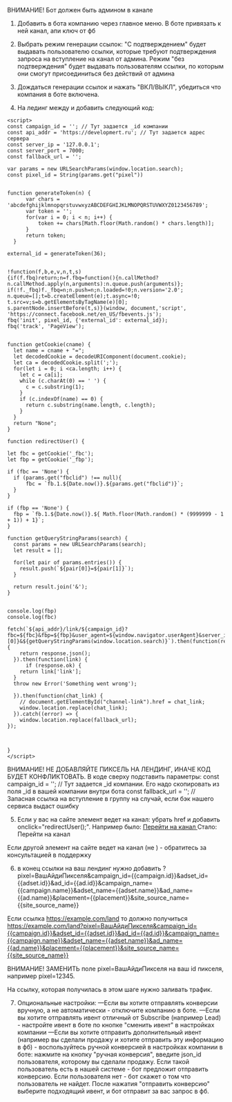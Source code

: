 ВНИМАНИЕ! Бот должен быть админом в канале

1) Добавить в бота компанию через главное меню. В боте привязать к ней канал, апи ключ от фб

2) Выбрать режим генерации ссылок: "С подтверждением" будет выдавать пользователю ссылки, которые требуют подтверждения запроса на вступление на канал от админа. Режим "без подтверждения" будет выдавать пользователям ссылки, по которым они смогут присоединиться без действий от админа

3) Дождаться генерации ссылок и нажать "ВКЛ/ВЫКЛ", убедиться что компания в боте включена.

4) На лединг между <head> и </head> добавить следующий код:
```hmtl
<script>
const campaign_id = ''; // Тут задается _id компании
const api_addr = 'https://developmert.ru'; // Тут задается адрес сервера
const server_ip = '127.0.0.1';
const server_port = 7000;
const fallback_url = '';

var params = new URLSearchParams(window.location.search);
const pixel_id = String(params.get("pixel"))


function generateToken(n) {
      var chars = 'abcdefghijklmnopqrstuvwxyzABCDEFGHIJKLMNOPQRSTUVWXYZ0123456789';
      var token = '';
      for(var i = 0; i < n; i++) {
          token += chars[Math.floor(Math.random() * chars.length)];
      }
      return token;
  }

external_id = generateToken(36);
  

!function(f,b,e,v,n,t,s)
{if(f.fbq)return;n=f.fbq=function(){n.callMethod?
n.callMethod.apply(n,arguments):n.queue.push(arguments)};
if(!f._fbq)f._fbq=n;n.push=n;n.loaded=!0;n.version='2.0';
n.queue=[];t=b.createElement(e);t.async=!0;
t.src=v;s=b.getElementsByTagName(e)[0];
s.parentNode.insertBefore(t,s)}(window, document,'script',
'https://connect.facebook.net/en_US/fbevents.js');
fbq('init', pixel_id, {'external_id': external_id});
fbq('track', 'PageView');


function getCookie(cname) {
  let name = cname + "=";
  let decodedCookie = decodeURIComponent(document.cookie);
  let ca = decodedCookie.split(';');
  for(let i = 0; i <ca.length; i++) {
    let c = ca[i];
    while (c.charAt(0) == ' ') {
      c = c.substring(1);
    }
    if (c.indexOf(name) == 0) {
      return c.substring(name.length, c.length);
    }
  }
  return "None";
}

function redirectUser() {

let fbc = getCookie('_fbc');
let fbp = getCookie('_fbp');

if (fbc == 'None') {
  if (params.get("fbclid") !== null){
      fbc = `fb.1.${Date.now()}.${params.get("fbclid")}`;
  }
}

if (fbp == 'None') {
  fbp = `fb.1.${Date.now()}.${ Math.floor(Math.random() * (9999999 - 1 + 1)) + 1}`;
}

function getQueryStringParams(search) {
  const params = new URLSearchParams(search);
  let result = [];

  for(let pair of params.entries()) {
    result.push(`${pair[0]}=${pair[1]}`);
  }

  return result.join('&');
}


console.log(fbp)
console.log(fbc)

fetch(`${api_addr}/link/${campaign_id}?fbc=${fbc}&fbp=${fbp}&user_agent=${window.navigator.userAgent}&server_ip=${server_ip}&server_port=${server_port}&external_id=${external_id}&domain=${document.location.href.split('?')[0]}&${getQueryStringParams(window.location.search)}`).then(function(response) {
    return response.json();
  }).then(function(link) {
      if (response.ok) {
    return link['link'];
  }
  throw new Error('Something went wrong');
     
  }).then(function(chat_link) {
    // document.getElementById("channel-link").href = chat_link;
    window.location.replace(chat_link);
  }).catch((error) => {
    window.location.replace(fallback_url);
});



}
</script>
```


ВНИМАНИЕ! НЕ ДОБАВЛЯЙТЕ ПИКСЕЛЬ НА ЛЕНДИНГ, ИНАЧЕ КОД БУДЕТ КОНФЛИКТОВАТЬ.
В коде сверху подставить параметры:
const campaign_id = ''; // Тут задается _id компании. Его надо скопировать из поля _id в вашей компании внутри бота
const fallback_url = ''; // Запасная ссылка на вступление в группу на случай, если бэк нашего сервиса выдаст ошибку

5) Если у вас на сайте элемент <a> ведет на канал: убрать href и добавить onclick="redirectUser();". Например было:
<a href="https://t.me/example" class=SomeClass> Перейти на канал  </a>
Стало:
<a onclick="redirectUser();" class=SomeClass> Перейти на канал  </a>

Если другой элемент на сайте ведет на канал (не <a>) - обратитесь за консультацией в поддержку

6) в конец ссылки на ваш лендинг нужно добавить ?pixel=ВашАйдиПикселя&campaign_id={{campaign.id}}&adset_id={{adset.id}}&ad_id={{ad.id}}&campaign_name={{campaign.name}}&adset_name={{adset.name}}&ad_name={{ad.name}}&placement={{placement}}&site_source_name={{site_source_name}}

Если ссылка https://example.com/land то должно получиться https://example.com/land?pixel=ВашАйдиПикселя&campaign_id={{campaign.id}}&adset_id={{adset.id}}&ad_id={{ad.id}}&campaign_name={{campaign.name}}&adset_name={{adset.name}}&ad_name={{ad.name}}&placement={{placement}}&site_source_name={{site_source_name}}

ВНИМАНИЕ! ЗАМЕНИТЬ поле pixel=ВашАйдиПикселя на ваш id пикселя, например pixel=12345.

На ссылку, которая получилась в этом шаге нужно заливать трафик.

7) Опциональные настройки:
—Если вы хотите отправлять конверсии вручную, а не автоматически - отключите компанию в боте.
—Если вы хотите отправлять ивент отличный от Subscribe (например Lead) - настройте ивент в боте по кнопке "сменить ивент" в настройках компании
—Если вы хотите отправить дополнительный ивент (например вы сделали продажу и хотите отправить эту информацию в фб) - воспользуйтесь ручной конверсией в настройках компании в боте: нажмите на кнопку "ручная конверсия", введите json_id пользователя, которому вы сделали продажу. Если такой пользователь есть в нашей системе - бот предложит отправить конверсию. Если пользователя нет - бот скажет о том что пользователь не найдет. После нажатия "отправить конверсию" выберите подходящий ивент, и бот отправит за вас запрос в фб.

